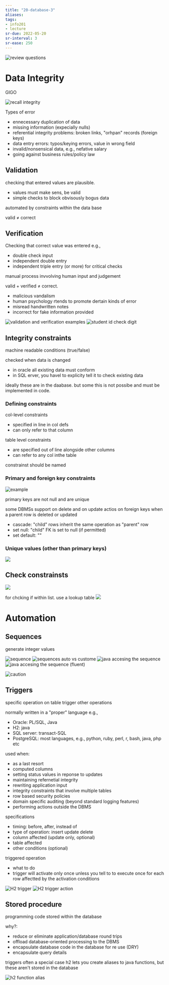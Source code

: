 ```yaml
---
title: "20-database-3"
aliases: 
tags: 
- info201
- lecture
sr-due: 2022-05-20
sr-interval: 3
sr-ease: 250
---
```


![review questions](https://i.imgur.com/P812tlT.png)

# Data Integrity

GIGO

![recall integrity](https://i.imgur.com/KlL4bjE.png)

Types of error
- ennecessary duplication of data
- missing information (expecially nulls)
- referential integrity problems: broken links,  "orhpan" records (foreign keys)
- data entry errors: typos/keying errors, value in wrong field
- invalid/nonsensical data, e.g., nefative salary
- going against business rules/policy law

## Validation
checking that entered values are plausible.
- values must make sens, be valid
- simple checks to block obvisously bogus data

automated by constraints within the data base

valid ≠ correct

## Verification
Checking that correct value was entered e.g.,
- double check input
- independent double entry
- independent triple entry (or more) for critical checks

manual process invvolving human input and judgement

valid + verified ≠ correct.
- malicious vandalism
- human psychology rtends to promote dertain kinds of error
- misread handwritten notes
- incorrect for fake information provided

![validation and verification examples](https://i.imgur.com/I3EPWZO.png)
![student id check digit](https://i.imgur.com/JlQMPYZ.png)

## Integrity constraints
machine readable conditions (true/false)

checked when data is changed
- in oracle all existing data must conform
- in SQL erver, you havel to explicity tell it to check existing data

ideally these are in the daabase. but some this is not possibe and must be implemented in code.

### Defining constraints
col-level constraints
- specified in line in col defs
- can only refer to that column

table level constraints
- are specified out of line alongside other columns
- can refer to  any col inthe table

constrainst should be named

### Primary and foreign key constraints
![example](https://i.imgur.com/xh5jdPV.png)

primary keys are not null and are unique

some DBMSs support on delete and on update actios on foreign keys when a parent row is deleted or updated
- cascade: "child" rows inherit the same operation as "parent" row
- set null: "child" FK is set to null (if permitted)
- set default: ""

### Unique values (other than primary keys)
![](https://i.imgur.com/QcoDPPq.png)

## Check constrainsts
![](https://i.imgur.com/hBq0Rnp.png)

for chcking if within list. use a lookup table
![](https://i.imgur.com/kHMqxM6.png)

# Automation
## Sequences
generate integer values

![sequence](https://i.imgur.com/oE9BGkt.png)
![sequences auto vs custome](https://i.imgur.com/msmxsgu.png)
![java accesing the sequence](https://i.imgur.com/psDNCrN.png)
![java accesing the sequence (fluent)](https://i.imgur.com/nbfAzca.png)

![caution](https://i.imgur.com/l4fiErh.png)

## Triggers
specific operation on table trigger other operations

normally written in a "proper" language e.g.,
- Oracle: PL/SQL, Java
- H2: java
- SQL server: transact-SQL
- PostgreSQL: most languages, e.g., python, ruby, perl, r, bash, java, php etc

used when:
- as a last resort
- computed columns
- setting status values in reponse to updates
- maintaining refernetial integrity
- rewriting application input
- integrity constraints that involve multiple tables
- row based security policies
- domain specific auditing (beyond standard logging features)
- performing actions outside the DBMS

specifications
- timing: before, after, instead of
- type of operation: insert update delete
- column affected (update only, optional)
- table affected
- other conditions (optional)

triggered operation
- what to do
- trigger will activate only once unless you tell to to execute once for each row affectted by the activation conditions

![H2 trigger](https://i.imgur.com/e4tqfH9.png)
![H2 trigger action](https://i.imgur.com/eSr8Lc4.png)

## Stored procedure
programming code stored within the database

why?:
- reduce or eliminate application/database round trips
- offload database-oriented processing to the DBMS
- encapsulate database code in the database for re use (DRY)
- encapsulate query details

triggers often a special case
h2 lets you create aliases to java functions, but these aren't stored in the database

![h2 function alias](https://i.imgur.com/TjUhVAO.png)
